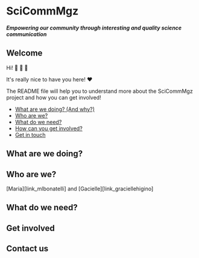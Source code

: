 # SciCommMgz

***Empowering our community through interesting and quality science communication***

## Welcome

Hi! :wave: :wave: :tada:

It's really nice to have you here! :heart:

The README file will help you to understand more about the SciCommMgz project and how you can get involved!

* [What are we doing? (And why?)](#what-are-we-doing)
* [Who are we?](#who-are-we)
* [What do we need?](#what-do-we-need)
* [How can you get involved?](#get-involved)
* [Get in touch](#contact-us)

## What are we doing?

## Who are we?
[Maria][link_mlbonatelli] and [Gacielle][link_graciellehigino] 

## What do we need?

## Get involved

## Contact us
